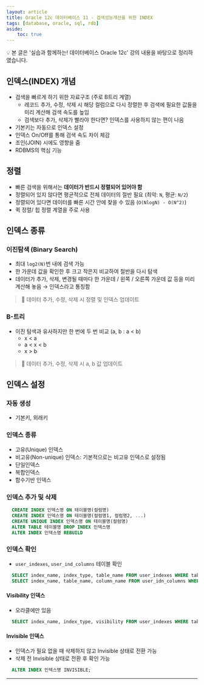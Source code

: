 ```yaml
---
layout: article
title: Oracle 12c 데이터베이스 11 - 검색성능개선을 위한 INDEX
tags: [database, oracle, sql, rdb]
aside:
    toc: true
---
```


💡 본 글은 '실습과 함께하는! 데이터베이스 Oracle 12c' 강의 내용을 바탕으로 정리하였습니다.

## 인덱스(INDEX) 개념
* 검색을 빠르게 하기 위한 자료구조 (주로 B트리 계열)
  + 레코드 추가, 수정, 삭제 시 해당 컬럼으로 다시 정렬한 후 검색에 필요한 값들을 미리 계산해 검색 속도를 높임
  + 검색보다 추가, 삭제가 빨라야 한다면? 인덱스를 사용하지 않는 편이 나음
* 기본키는 자동으로 인덱스 설정
* 인덱스 On/Off를 통해 검색 속도 차이 체감
* 조인(JOIN) 시에도 영향을 줌
* RDBMS의 핵심 기능

## 정렬
* 빠른 검색을 위해서는 **데이터가 반드시 정렬되어 있어야 함**
* 정렬되어 있지 않다면 평균적으로 전체 데이터의 절반 필요 (최악: `N`, 평균: `N/2`)
* 정렬되어 있다면 데이터를 빠른 시간 안에 찾을 수 있음 (`O(NlogN) - O(N^2)`)
* 퀵 정렬/ 힙 정렬 계열을 주로 사용

## 인덱스 종류
### 이진탐색 (Binary Search)
* 최대 `log2(N)`번 내에 검색 가능
* 한 가운데 값을 확인한 후 크고 작은지 비교하여 절반을 다시 탐색
* 데이터가 추가, 삭제, 변경될 때마다 한 가운데 / 왼쪽 / 오른쪽 가운데 값 등을 미리 계산해 놓음 → 인덱스라고 통칭함

> 📌 데이터 추가, 수정, 삭제 시 정렬 및 인덱스 업데이트

### B-트리
* 이진 탐색과 유사하지만 한 번에 두 번 비교 (a, b : a < b)
  + x < a
  + a < x < b
  + x > b

> 📌 데이터 추가, 수정, 삭제 시 a, b 값 업데이트

## 인덱스 설정
### 자동 생성
* 기본키, 외래키

### 인덱스 종류
* 고유(Unique) 인덱스
* 비고유(Non-unique) 인덱스: 기본적으로는 비고유 인덱스로 설정됨
* 단일인덱스
* 복합인덱스
* 함수기반 인덱스

### 인덱스 추가 및 삭제
```sql
  CREATE INDEX 인덱스명 ON 테이블명(컬럼명)
  CREATE INDEX 인덱스명 ON 테이블명(컬럼명1, 컬럼명2, ...)
  CREATE UNIQUE INDEX 인덱스명 ON 테이블명(컬럼명)
  ALTER TABLE 테이블명 DROP INDEX 인덱스명
  ALTER INDEX 인덱스명 REBUILD
```

### 인덱스 확인
* `user_indexes`, `user_ind_columns` 테이블 확인

```sql
  SELECT index_name, index_type, table_name FROM user_indexes WHERE table_name in (테이블명1, 테이블명2)
  SELECT index_name, table_name, column_name FROM user_idn_columns WHERE table_name in (테이블명1, 테이블명2)
```

#### Visibility 인덱스
* 오라클에만 있음

```sql
  SELECT index_name, index_type, visibility FROM user_indexes WHERE table_name in (테이블명1, 테이블명2)
```
#### Invisible 인덱스
* 인덱스가 필요 없을 때 삭제하지 않고 Invisible 상태로 전환 가능
* 삭제 전 Invisible 상태로 전환 후 확인 가능

```sql
  ALTER INDEX 인덱스명 INVISIBLE;
```

***
<!--more-->

